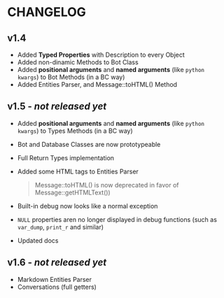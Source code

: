 # CHANGELOG

## v1.4

- Added **Typed Properties** with Description to every Object
- Added non-dinamic Methods to Bot Class
- Added **positional arguments** and **named arguments** (like `python kwargs`) to Bot Methods (in a BC way)
- Added Entities Parser, and Message::toHTML() Method

## v1.5 - _not released yet_

- Added **positional arguments** and **named arguments** (like `python kwargs`) to Types Methods (in a BC way)
- Bot and Database Classes are now prototypeable
- Full Return Types implementation
- Added some HTML tags to Entities Parser

    > Message::toHTML() is now deprecated in favor of Message::getHTMLText())

- Built-in debug now looks like a normal exception
- `NULL` properties aren no longer displayed in debug functions (such as `var_dump`, `print_r` and similar)
- Updated docs

## v1.6 - _not released yet_

- Markdown Entities Parser
- Conversations (full getters)
